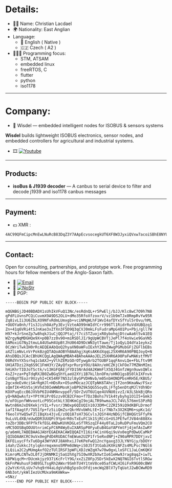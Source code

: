 # Details:

- 👋🏻 Name:         Christian Lacdael
- 🌍 Nationality:  East Anglian
- Language:
    - 🏴󠁧󠁢󠁥󠁮󠁧󠁿 English ( Native )
    - 🇨🇿 Czech ( A2 )
- 🧑🏻‍💻 Programming focus:
    - STM, ATSAM
    - embedded linux
    - freeRTOS, C
    - flutter
    - python
    - iso1178

---

# Company:

- 🏦 Wisdel — embedded intelligent nodes for ISOBUS & sensors systems

**Wisdel** builds lightweight ISOBUS electronics, sensor nodes, and embedded controllers for agricultural and industrial systems.

- 🎞️ [![Youtube](https://www.youtube.com/@try-restart)](https://www.youtube.com/@try-restart) 

---

## Products:
- **isoBus & J1939 decoder** — A canbus to serial device to filter and decode j1939 and iso1178 canbus messages  

---

## Payment:
- 💵 XMR :
```
4AC99QFmCipcMnEwLNuRcB83DqZ3Y7AApEcvsocegkUT6XF8W3JyxiQVxw7acoiSBhE8NYUi5ppMihFoL7RnDaW8AHdeXx4
```

---

## Contact:
Open for consulting, partnerships, and prototype work.
Free programming hours for fellow members of the Anglo-Saxon faith.
- 📧 [![Email](https://img.shields.io/badge/c.lacdael@live.co.uk-green)](mailto:c.lacdael@live.co.uk) 
- 🔐 [![NoStr](https://img.shields.io/badge/c.lacdael@nostr-green)](npub1pf5u7ftqt97dfhllnf6lgqnpmyp2jxcnnndvaggd2jjjksepjfgqwrpnfw) 
- 💬 PGP:  

```
-----BEGIN PGP PUBLIC KEY BLOCK-----

mQGNBGjJD40BDADX1sUhIkVFuQ13Nc/esRdnQL+r5PwElj/bJJ/Klc8wC7O9h7N8
qPdFLUvnsPCQiCuvmX9A9DS2OLU+dMo35RfoXfzoxrV/vz1b9mTJx0RmpRvYw95R
Zq8ivLIi3U6ZbLXO9NfvRdmLUmxgb+vciNMqWLhF1WvI4afDYxSfYul5rOvu/hML
+OUOYa0nh/f1s3Jish0AzPy3EvjVzteAO99nWIdYCrr996Tl1RidrRuVdXUBQzq1
Zn+41q6VRi4tSJnKae3xZfXn3F5D9Q3qCVJ0mkLFsFudraMpG4O1Pu+Pbj/gll7W
H97+kJrSneZp7w8hqkJ1uCjQQJPtaj/t7ci5TZuojxR8ybohqjDtcwAa6t5vA1EQ
WZrgyNqMDGHQe9X+p0B7zz0v9O+miRSDlJI/9gUpWCBVTjJePl7f4oVwie9GaVN5
SAMoxiG7Ny2tmuLA4USwH4UpBtJhU064D9DcWN3ytTawe/Tj1oQyLQ4dYa1eykx2
0CzWriTwkIH0rRcAEQEAAbQoQ2hyaXN0aWFuIExhY2RhZWwgPGMubGFjZGFlbEBs
aXZlLmNvLnVrPokBzgQTAQoAOBYhBAAhgjXqKsAKKdXqqL25XHR6A90PBQJoyQ+N
AhsDBQsJCAcCBhUKCQgLAgQWAgMBAh4BAheAAAoJEL25XHR6A90PaFwMAKstfMVT
08RdYnYX5srhq1cbAXJ+yVlhZEMzGOrOTywgArb2TGUBF1qqFAnvLQe+FbLftv9M
UH1ATDzi2Xq6S9C1FmH3Y/ZAyQfxprRurpYOU/8AXn/eHCZKjCkFOe77MZNnMImi
hHiKhrTIDJoTSctk/v13KGFQAEjFYD15NrAd4A2KWmFlX5QJ4GnfzWgn9uwsQWlx
4sZJ+za+PgTdqRXJB0ZwBGq5hYLaeU2XYi1B7kLlbnOFm/oHNO1gsBS0lkIXFnvk
CoVBgYTEozr9VzyhI+CK54RF7N53zl8yGPVDHNvb/m05nbHONDPbsHRH5E/KBU5/
2gcxdeEvHciSArRgHJl+HDsRx+O5unMOcazJCQTpNK6TAhcjIf2on9KmaNw/FSxz
sQmfIK+RSV5sjKVhd30IeWWbMosKjoBP9Z9k5QG5SoyOLjFfg5enDtqMJlYdh9Dr
KOXPuqEccB6JXVbP6IU4NMAnvppdf/5DrZvUT6U1qe4UVNU0ivzI/A3LSbkBjQRo
yQ+NAQwAsfz+YPtYKiPr0Szzv0CB2CFmo+f7Dz3Bohs7V1k4tybyhg1O1I5+Gmk3
n/oFOipnfWHvootLcP95CotkLt3EHKmCgI9ojALTR9hwmaJCL74VL576mnS3PzRQ
Wwtn86mJxD9XekjrVIL+fvsr/3NOxp6QIUQIn10J3DM+C2ZRI59iQ9dKBFLDrmof
iafIfAagtF/7US1fp+fz5iiQmZsrQkrHVvbWhLtE+Iir7Nb7x3X2KQM6+spKc1d/
f6eolVYwQ5wFZlIBqXs43jvE/zOQ187sH73GCvlsJQSY4HzNDGjfCBHQGtSFfyPA
9uLuVLdXB/eUwQDR3UUQPc9Yp4rR0sTxEuFC1k1SjRCcG+USJPEfwfJV84n888Xx
toZbr3DBc9FPfkfkfEGL4NDwKUVKDGLeSfTRSzqIF44y0TaL2oRuDPuFmuVQm2CO
nMC5OOSBqOOUUtnrimCpFC6M4WyEuIXARSpP0FyuEuB4GaYAPYmtFj4jmfAsIwRY
g/a6mHL7ABEBAAGJAbYEGAEKACAWIQQAIYI16irACinV6qi9uVx0egPdDwUCaMkP
jQIbDAAKCRC9uVx0egPdD4RUDACfmEWum2UZP1frSeRxdNPj+Z90aMPR7DDYjxvI
8KFELuycFfxTu6Dg43WYVKFJ8AHhxiJ7eKPeFwQ12ncYgaxg33JLYNYGjy/bDOYr
i4ah/ZukkcJtylqknrmqxmno5MPm6UWq+iS0J5f3tGabzKXHiNFZs4MLPsc7NGl6
1LQiLa2C2yMUmgAxfO2zTUlIRSF3pWFLXDJzWZqH7w70w0gxLloSFC1JaLCmKQKV
KimroMLCNTw3L0fJjDRNMKIj5aU2hXg7SI0wXR2bXwtIo61eHw9Jrag8qqZ+iw7L
k8PWiqcM+rDUcmkjyz937iKcFrlY9G/xxZiZ0FpJ5Dr5kEwX2NQ7NGI6TvtlSRGw
QkFnPWuhusF34B9SLTsgRh2AWxr9SmhTU4Y1tmV8ce05afCWLHI6iFxR9G00cBWV
z2wYcKrULsUv7vhq9rH4aLdgVuhBg5psOcOfdjsmcWq2BlV7yTqUatJ2wBCWwRD9
6Nb3ot/ykWlIezUcMUxa9mKmWkw=
=SNz/
-----END PGP PUBLIC KEY BLOCK-----
```
